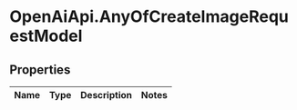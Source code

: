 # OpenAiApi.AnyOfCreateImageRequestModel

## Properties
Name | Type | Description | Notes
------------ | ------------- | ------------- | -------------
